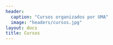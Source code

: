 ```yaml
---
header:
  caption: "Cursos organizados por UMA"
  image: "headers/cursos.jpg"
layout: docs
title: Cursos
---
```


